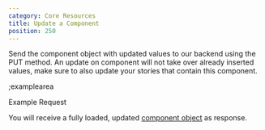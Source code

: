 ```yaml
---
category: Core Resources
title: Update a Component
position: 250
---
```


Send the component object with updated values to our backend using the PUT method. An update on component will not take over already inserted values, make sure to also update your stories that contain this component.

;examplearea

Example Request

<RequestExample url="https://mapi.storyblok.com/v1/spaces/656/components/4123" httpMethod="PUT" :requestObject='{"component":{"name":"teaser","id":4123,"display_name":"Teaser Updated","schema":{"title":{"type":"text","pos":0},"image":{"type":"image","pos":1},"description":{"type":"textarea","pos":2}},"is_root":false,"is_nestable":true}}'></RequestExample>

You will receive a fully loaded, updated [component object](#core-resources/components/the-component-object) as response.
